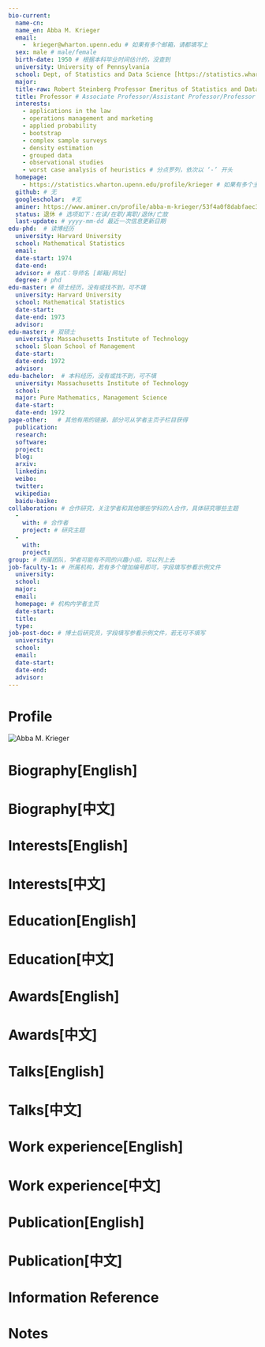 ```yaml
---
bio-current:
  name-cn: 
  name_en: Abba M. Krieger
  email: 
    -  krieger@wharton.upenn.edu # 如果有多个邮箱，请都填写上
  sex: male # male/female
  birth-date: 1950 # 根据本科毕业时间估计的，没查到
  university: University of Pennsylvania 
  school: Dept, of Statistics and Data Science [https://statistics.wharton.upenn.edu/] # 格式：学院名称[学院官网链接]
  major: 
  title-raw: Robert Steinberg Professor Emeritus of Statistics and Data Science # 主页原始字符串
  title: Professor # Associate Professor/Assistant Professor/Professor
  interests: 
    - applications in the law
    - operations management and marketing
    - applied probability
    - bootstrap
    - complex sample surveys
    - density estimation
    - grouped data
    - observational studies
    - worst case analysis of heuristics # 分点罗列，依次以 ‘-’ 开头
  homepage: 
    - https://statistics.wharton.upenn.edu/profile/krieger # 如果有多个主页，请都填写上
  github: # 无
  googlescholar:  #无
  aminer: https://www.aminer.cn/profile/abba-m-krieger/53f4a0f8dabfaec3ba77b3ba # 从这里查找 https://www.aminer.org/search/person
  status: 退休 # 选项如下：在读/在职/离职/退休/亡故
  last-update: # yyyy-mm-dd 最近一次信息更新日期
edu-phd:  # 读博经历
  university: Harvard University
  school: Mathematical Statistics
  email: 
  date-start: 1974
  date-end: 
  advisor: # 格式：导师名 [邮箱/网址]
  degree: # phd
edu-master: # 硕士经历，没有或找不到，可不填
  university: Harvard University
  school: Mathematical Statistics
  date-start: 
  date-end: 1973
  advisor:
edu-master: # 双硕士
  university: Massachusetts Institute of Technology
  school: Sloan School of Management
  date-start: 
  date-end: 1972
  advisor:
edu-bachelor:  # 本科经历，没有或找不到，可不填
  university: Massachusetts Institute of Technology
  school: 
  major: Pure Mathematics, Management Science
  date-start: 
  date-end: 1972
page-other:   # 其他有用的链接，部分可从学者主页子栏目获得
  publication: 
  research: 
  software: 
  project: 
  blog: 
  arxiv: 
  linkedin: 
  weibo:
  twitter:
  wikipedia:
  baidu-baike:
collaboration: # 合作研究，关注学者和其他哪些学科的人合作，具体研究哪些主题
  - 
    with: # 合作者
    project: # 研究主题
  - 
    with: 
    project: 
group: # 所属团队，学者可能有不同的兴趣小组，可以列上去
job-faculty-1: # 所属机构，若有多个增加编号即可，字段填写参看示例文件
  university: 
  school: 
  major: 
  email: 
  homepage: # 机构内学者主页
  date-start: 
  title: 
  type: 
job-post-doc: # 博士后研究员，字段填写参看示例文件，若无可不填写
  university: 
  school: 
  email: 
  date-start: 
  date-end: 
  advisor: 
---
```


# Profile

![Abba M. Krieger](https://faculty.wharton.upenn.edu/wp-content/uploads/2012/04/Krieger_abba2.jpg)

# Biography[English]

# Biography[中文]

# Interests[English]

# Interests[中文]

# Education[English]

# Education[中文]

# Awards[English]

# Awards[中文]

# Talks[English]

# Talks[中文]

# Work experience[English]

# Work experience[中文]

# Publication[English]

# Publication[中文]

# Information Reference

# Notes